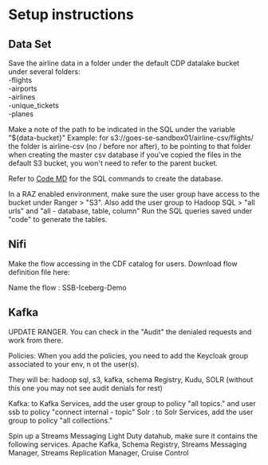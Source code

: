 # Setup instructions
## Data Set

Save the airline data in a folder under the default CDP datalake bucket under several folders:  
-flights  
-airports  
-airlines  
-unique_tickets  
-planes  

Make a note of the path to be indicated in the SQL under the variable "${data-bucket}"
Example: for s3://goes-se-sandbox01/airline-csv/flights/ the folder is airline-csv (no / before nor after), to be pointing to that folder when creating the master csv database
if you've copied the files in the default S3 bucket, you won't need to refer to the parent bucket.

Refer to [Code MD](./code.md) for the SQL commands to create the database.



In a RAZ enabled environment, make sure the user group have access to the bucket under Ranger > "S3".
Also add the user group to Hadoop SQL > "all urls" and "all - database, table, column"
Run the SQL queries saved under "code" to generate the tables.  

## Nifi

Make the flow accessing in the CDF catalog for users. Download flow definition file here: 

Name the flow : SSB-Iceberg-Demo  

## Kafka

UPDATE RANGER.
You can check in the "Audit" the denialed requests and work from there.

Policies:
When you add the policies,  you need to add the Keycloak group associated to your env,   n ot the user(s).

They will be: hadoop sql, s3, kafka, schema Registry, Kudu, SOLR (without this one you may not see audit denials for rest)

Kafka: to Kafka Services, add the user group to policy "all topics." and user ssb to policy "connect internal - topic"
Solr : to Solr Services, add the user group to policy "all collections."

Spin up a Streams Messaging Light Duty datahub, make sure it contains the following services.
Apache Kafka, Schema Registry, Streams Messaging Manager, Streams Replication Manager, Cruise Control